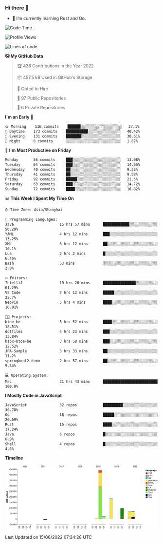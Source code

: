 ### Hi there 👋

- 🌱 I’m currently learning Rust and Go.

<!--START_SECTION:waka-->
![Code Time](http://img.shields.io/badge/Code%20Time-440%20hrs%202%20mins-blue)

![Profile Views](http://img.shields.io/badge/Profile%20Views-0-blue)

![Lines of code](https://img.shields.io/badge/From%20Hello%20World%20I%27ve%20Written-900%20Thousand%20lines%20of%20code-blue)

**🐱 My GitHub Data** 

> 🏆 436 Contributions in the Year 2022
 > 
> 📦 457.5 kB Used in GitHub's Storage 
 > 
> 💼 Opted to Hire
 > 
> 📜 97 Public Repositories 
 > 
> 🔑 6 Private Repositories  
 > 
**I'm an Early 🐤** 

```text
🌞 Morning    116 commits    ██████░░░░░░░░░░░░░░░░░░░   27.1% 
🌆 Daytime    173 commits    ██████████░░░░░░░░░░░░░░░   40.42% 
🌃 Evening    131 commits    ███████░░░░░░░░░░░░░░░░░░   30.61% 
🌙 Night      8 commits      ░░░░░░░░░░░░░░░░░░░░░░░░░   1.87%

```
📅 **I'm Most Productive on Friday** 

```text
Monday       56 commits     ███░░░░░░░░░░░░░░░░░░░░░░   13.08% 
Tuesday      64 commits     ███░░░░░░░░░░░░░░░░░░░░░░   14.95% 
Wednesday    40 commits     ██░░░░░░░░░░░░░░░░░░░░░░░   9.35% 
Thursday     41 commits     ██░░░░░░░░░░░░░░░░░░░░░░░   9.58% 
Friday       92 commits     █████░░░░░░░░░░░░░░░░░░░░   21.5% 
Saturday     63 commits     ███░░░░░░░░░░░░░░░░░░░░░░   14.72% 
Sunday       72 commits     ████░░░░░░░░░░░░░░░░░░░░░   16.82%

```


📊 **This Week I Spent My Time On** 

```text
⌚︎ Time Zone: Asia/Shanghai

💬 Programming Languages: 
Java                     15 hrs 57 mins      ████████████░░░░░░░░░░░░░   50.29% 
YAML                     4 hrs 12 mins       ███░░░░░░░░░░░░░░░░░░░░░░   13.25% 
XML                      3 hrs 12 mins       ██░░░░░░░░░░░░░░░░░░░░░░░   10.1% 
Lua                      2 hrs 2 mins        █░░░░░░░░░░░░░░░░░░░░░░░░   6.46% 
Bash                     53 mins             ░░░░░░░░░░░░░░░░░░░░░░░░░   2.8%

🔥 Editors: 
IntelliJ                 19 hrs 26 mins      ███████████████░░░░░░░░░░   61.29% 
VS Code                  7 hrs 12 mins       █████░░░░░░░░░░░░░░░░░░░░   22.7% 
Neovim                   5 hrs 4 mins        ████░░░░░░░░░░░░░░░░░░░░░   16.01%

🐱‍💻 Projects: 
btoe-be                  5 hrs 52 mins       ████░░░░░░░░░░░░░░░░░░░░░   18.51% 
dotfiles                 4 hrs 23 mins       ███░░░░░░░░░░░░░░░░░░░░░░   13.84% 
hsbc-btoe-be             3 hrs 58 mins       ███░░░░░░░░░░░░░░░░░░░░░░   12.52% 
JPA-Sample               3 hrs 33 mins       ██░░░░░░░░░░░░░░░░░░░░░░░   11.2% 
springboot2-demo         2 hrs 57 mins       ██░░░░░░░░░░░░░░░░░░░░░░░   9.34%

💻 Operating System: 
Mac                      31 hrs 43 mins      █████████████████████████   100.0%

```

**I Mostly Code in JavaScript** 

```text
JavaScript               32 repos            █████████░░░░░░░░░░░░░░░░   36.78% 
Go                       18 repos            █████░░░░░░░░░░░░░░░░░░░░   20.69% 
Rust                     15 repos            ████░░░░░░░░░░░░░░░░░░░░░   17.24% 
Java                     6 repos             █░░░░░░░░░░░░░░░░░░░░░░░░   6.9% 
Shell                    4 repos             █░░░░░░░░░░░░░░░░░░░░░░░░   4.6%

```


**Timeline**

![Chart not found](https://raw.githubusercontent.com/elton/elton/main/charts/bar_graph.png) 


 Last Updated on 15/06/2022 07:34:28 UTC
<!--END_SECTION:waka-->

<!--
**elton/elton** is a ✨ _special_ ✨ repository because its `README.md` (this file) appears on your GitHub profile.

Here are some ideas to get you started:

- 🔭 I’m currently working on ...
- 🌱 I’m currently learning ...
- 👯 I’m looking to collaborate on ...
- 🤔 I’m looking for help with ...
- 💬 Ask me about ...
- 📫 How to reach me: ...
- 😄 Pronouns: ...
- ⚡ Fun fact: ...
-->
